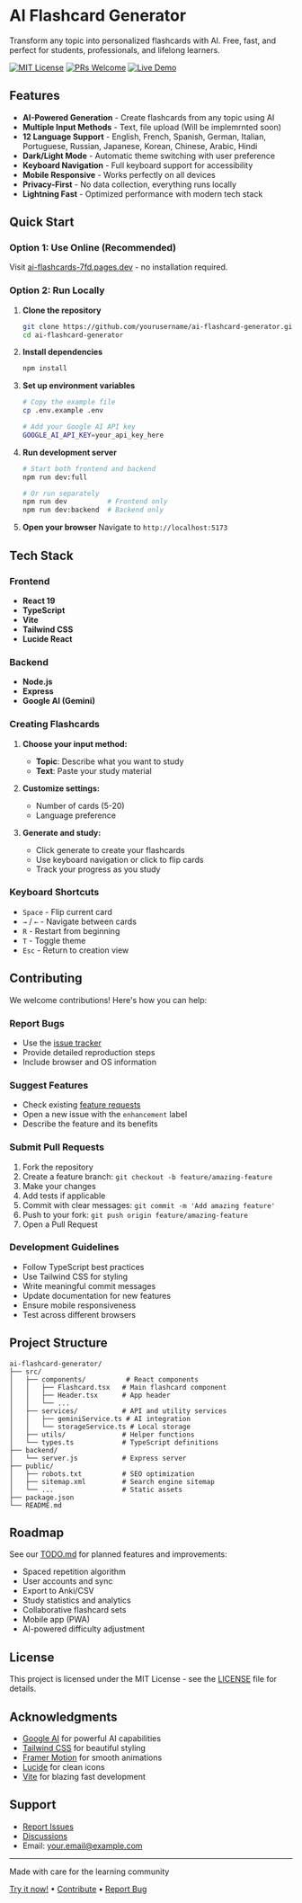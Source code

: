 # AI Flashcard Generator

Transform any topic into personalized flashcards with AI. Free, fast, and perfect for students, professionals, and lifelong learners.

[![MIT License](https://img.shields.io/badge/License-MIT-green.svg)](https://choosealicense.com/licenses/mit/)
[![PRs Welcome](https://img.shields.io/badge/PRs-welcome-brightgreen.svg)](http://makeapullrequest.com)
[![Live Demo](https://img.shields.io/badge/Live-Demo-blue.svg)](https://ai-flashcards-7fd.pages.dev/)

## Features

- **AI-Powered Generation** - Create flashcards from any topic using AI
- **Multiple Input Methods** - Text, file upload (Will be implemrnted soon)
- **12 Language Support** - English, French, Spanish, German, Italian, Portuguese, Russian, Japanese, Korean, Chinese, Arabic, Hindi
- **Dark/Light Mode** - Automatic theme switching with user preference
- **Keyboard Navigation** - Full keyboard support for accessibility
- **Mobile Responsive** - Works perfectly on all devices
- **Privacy-First** - No data collection, everything runs locally
- **Lightning Fast** - Optimized performance with modern tech stack

## Quick Start

### Option 1: Use Online (Recommended)
Visit [ai-flashcards-7fd.pages.dev](https://ai-flashcards-7fd.pages.dev/) - no installation required.

### Option 2: Run Locally

1. **Clone the repository**
   ```bash
   git clone https://github.com/yourusername/ai-flashcard-generator.git
   cd ai-flashcard-generator
   ```

2. **Install dependencies**
   ```bash
   npm install
   ```

3. **Set up environment variables**
   ```bash
   # Copy the example file
   cp .env.example .env
   
   # Add your Google AI API key
   GOOGLE_AI_API_KEY=your_api_key_here
   ```

4. **Run development server**
   ```bash
   # Start both frontend and backend
   npm run dev:full
   
   # Or run separately
   npm run dev          # Frontend only
   npm run dev:backend  # Backend only
   ```

5. **Open your browser**
   Navigate to `http://localhost:5173`

## Tech Stack

### Frontend
- **React 19**
- **TypeScript**
- **Vite**
- **Tailwind CSS**
- **Lucide React**

### Backend
- **Node.js**
- **Express**
- **Google AI (Gemini)**

### Creating Flashcards

1. **Choose your input method:**
   - **Topic**: Describe what you want to study
   - **Text**: Paste your study material

2. **Customize settings:**
   - Number of cards (5-20)
   - Language preference

3. **Generate and study:**
   - Click generate to create your flashcards
   - Use keyboard navigation or click to flip cards
   - Track your progress as you study

### Keyboard Shortcuts

- `Space` - Flip current card
- `→` / `←` - Navigate between cards
- `R` - Restart from beginning
- `T` - Toggle theme
- `Esc` - Return to creation view

## Contributing

We welcome contributions! Here's how you can help:

### Report Bugs
- Use the [issue tracker](https://github.com/yourusername/ai-flashcard-generator/issues)
- Provide detailed reproduction steps
- Include browser and OS information

### Suggest Features
- Check existing [feature requests](https://github.com/yourusername/ai-flashcard-generator/issues?q=is%3Aissue+is%3Aopen+label%3Aenhancement)
- Open a new issue with the `enhancement` label
- Describe the feature and its benefits

### Submit Pull Requests

1. Fork the repository
2. Create a feature branch: `git checkout -b feature/amazing-feature`
3. Make your changes
4. Add tests if applicable
5. Commit with clear messages: `git commit -m 'Add amazing feature'`
6. Push to your fork: `git push origin feature/amazing-feature`
7. Open a Pull Request

### Development Guidelines

- Follow TypeScript best practices
- Use Tailwind CSS for styling
- Write meaningful commit messages
- Update documentation for new features
- Ensure mobile responsiveness
- Test across different browsers

## Project Structure

```
ai-flashcard-generator/
├── src/
│   ├── components/          # React components
│   │   ├── Flashcard.tsx   # Main flashcard component
│   │   ├── Header.tsx      # App header
│   │   └── ...
│   ├── services/           # API and utility services
│   │   ├── geminiService.ts # AI integration
│   │   └── storageService.ts # Local storage
│   ├── utils/              # Helper functions
│   └── types.ts            # TypeScript definitions
├── backend/
│   └── server.js           # Express server
├── public/
│   ├── robots.txt          # SEO optimization
│   ├── sitemap.xml         # Search engine sitemap
│   └── ...                 # Static assets
├── package.json
└── README.md
```

## Roadmap

See our [TODO.md](./TODO.md) for planned features and improvements:

- Spaced repetition algorithm
- User accounts and sync
- Export to Anki/CSV
- Study statistics and analytics
- Collaborative flashcard sets
- Mobile app (PWA)
- AI-powered difficulty adjustment

## License

This project is licensed under the MIT License - see the [LICENSE](LICENSE) file for details.

## Acknowledgments

- [Google AI](https://ai.google.dev/) for powerful AI capabilities
- [Tailwind CSS](https://tailwindcss.com/) for beautiful styling
- [Framer Motion](https://www.framer.com/motion/) for smooth animations
- [Lucide](https://lucide.dev/) for clean icons
- [Vite](https://vitejs.dev/) for blazing fast development

## Support

- [Report Issues](https://github.com/yourusername/ai-flashcard-generator/issues)
- [Discussions](https://github.com/yourusername/ai-flashcard-generator/discussions)
- Email: your.email@example.com

---

Made with care for the learning community

[Try it now!](https://ai-flashcards-7fd.pages.dev/) • [Contribute](#contributing) • [Report Bug](https://github.com/yourusername/ai-flashcard-generator/issues)